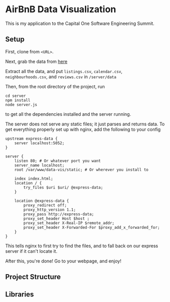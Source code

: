 # AirBnB Data Visualization

This is my application to the Capital One Software Engineering Summit.

## Setup
First, clone from `<URL>`.

Next, grab the data from [here](https://s3.amazonaws.com/mindsumo/public/capital-one/airbnb-public-sep-2017-v2.zip)

Extract all the data, and put `listings.csv`, `calendar.csv`, `neighbourhoods.csv`, and `reviews.csv` in `/server/data`

Then, from the root directory of the project, run
```
cd server
npm install
node server.js
```
to get all the dependencies installed and the server running.

The server does not serve any static files; it just parses and returns data.
To get everything properly set up with nginx, add the following to your config
```
upstream express-data {
    server localhost:5052;
}

server {
    listen 80; # Or whatever port you want
    server_name localhost;
    root /var/www/data-vis/static; # Or wherever you install to

    index index.html;
    location / {
        try_files $uri $uri/ @express-data;
    }

    location @express-data {
        proxy_redirect off;
        proxy_http_version 1.1;
        proxy_pass http://express-data;
        proxy_set_header Host $host ;
        proxy_set_header X-Real-IP $remote_addr;
        proxy_set_header X-Forwarded-For $proxy_add_x_forwarded_for;
    }
}
```
This tells nginx to first try to find the files, and to fall back on our express
server if it can't locate it.

After this, you're done! Go to your webpage, and enjoy!

## Project Structure

## Libraries